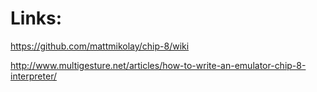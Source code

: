 # Links:

https://github.com/mattmikolay/chip-8/wiki

http://www.multigesture.net/articles/how-to-write-an-emulator-chip-8-interpreter/